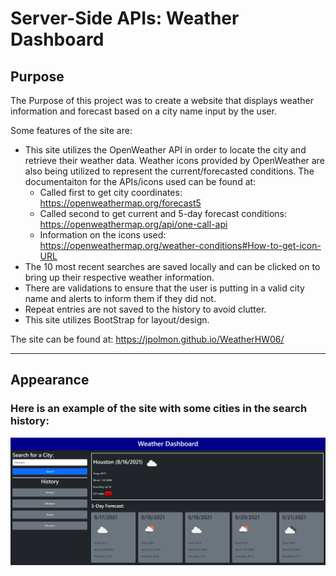 # Server-Side APIs: Weather Dashboard

## Purpose

The Purpose of this project was to create a website that displays weather information and forecast based on a city name input by the user.  

Some features of the site are:
- This site utilizes the OpenWeather API in order to locate the city and retrieve their weather data. Weather icons provided by OpenWeather are also being utilized to represent the current/forecasted conditions. The documentaiton for the APIs/icons used can be found at:
    - Called first to get city coordinates: https://openweathermap.org/forecast5
    - Called second to get current and 5-day forecast conditions: https://openweathermap.org/api/one-call-api
    - Information on the icons used: https://openweathermap.org/weather-conditions#How-to-get-icon-URL
- The 10 most recent searches are saved locally and can be clicked on to bring up their respective weather information.  
- There are validations to ensure that the user is putting in a valid city name and alerts to inform them if they did not.  
- Repeat entries are not saved to the history to avoid clutter. 
- This site utilizes BootStrap for layout/design.

The site can be found at: https://jpolmon.github.io/WeatherHW06/

---
## Appearance

### Here is an example of the site with some cities in the search history:  

![Website image](./assets/images/WebPageImage.png)
